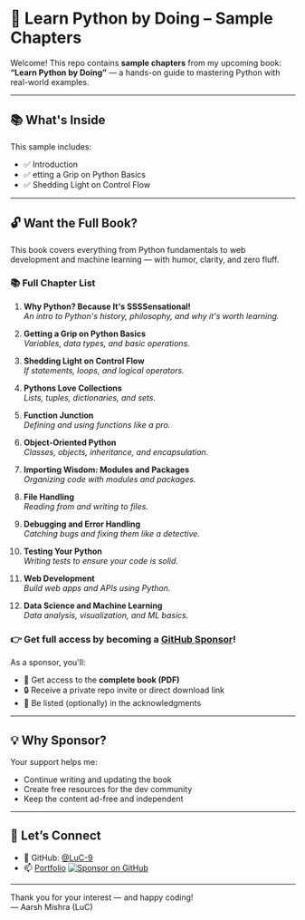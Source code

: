 # 📘 Learn Python by Doing – Sample Chapters

Welcome! This repo contains **sample chapters** from my upcoming book:  
**“Learn Python by Doing”** — a hands-on guide to mastering Python with real-world examples.

---

## 📚 What's Inside

This sample includes:
- ✅ Introduction
- ✅ etting a Grip on Python Basics
- ✅ Shedding Light on Control Flow

---

## 🔓 Want the Full Book?

This book covers everything from Python fundamentals to web development and machine learning — with humor, clarity, and zero fluff.

### 📚 Full Chapter List

1. **Why Python? Because It's SSSSensational!**  
   _An intro to Python's history, philosophy, and why it's worth learning._

2. **Getting a Grip on Python Basics**  
   _Variables, data types, and basic operations._

3. **Shedding Light on Control Flow**  
   _If statements, loops, and logical operators._

4. **Pythons Love Collections**  
   _Lists, tuples, dictionaries, and sets._

5. **Function Junction**  
   _Defining and using functions like a pro._

6. **Object-Oriented Python**  
   _Classes, objects, inheritance, and encapsulation._

7. **Importing Wisdom: Modules and Packages**  
   _Organizing code with modules and packages._

8. **File Handling**  
   _Reading from and writing to files._

9. **Debugging and Error Handling**  
   _Catching bugs and fixing them like a detective._

10. **Testing Your Python**  
    _Writing tests to ensure your code is solid._

11. **Web Development**  
    _Build web apps and APIs using Python._

12. **Data Science and Machine Learning**  
    _Data analysis, visualization, and ML basics._

### 👉 Get full access by becoming a [GitHub Sponsor](https://github.com/sponsors/LuC-9)!

As a sponsor, you'll:
- 📘 Get access to the **complete book (PDF)**
- 🔒 Receive a private repo invite or direct download link
- 💬 Be listed (optionally) in the acknowledgments

---

## 💡 Why Sponsor?

Your support helps me:
- Continue writing and updating the book
- Create free resources for the dev community
- Keep the content ad-free and independent

---

## 🚀 Let’s Connect

- 🔗 GitHub: [@LuC-9](https://github.com/LuC-9)
- 📫 [Portfolio](https://byluc.in)
   [![Sponsor on GitHub](https://img.shields.io/badge/Sponsor-❤️%20GitHub-orange?logo=github)](https://github.com/sponsors/LuC-9)


---

Thank you for your interest — and happy coding!  
— Aarsh Mishra (LuC)
